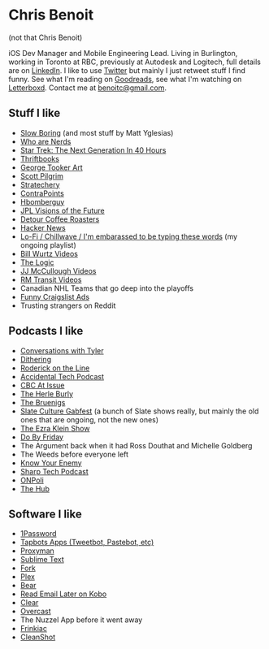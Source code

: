 # Chris Benoit

(not that Chris Benoit)

iOS Dev Manager and Mobile Engineering Lead. Living in Burlington, working in Toronto at RBC, previously at Autodesk and Logitech, full details are on [LinkedIn](https://www.linkedin.com/in/chris-benoit-hello). I like to use [Twitter](https://twitter.com/b3no) but mainly I just retweet stuff I find funny. See what I'm reading on [Goodreads](https://www.goodreads.com/user/show/12451623-chris-benoit), see what I'm watching on [Letterboxd](https://letterboxd.com/b3no/). Contact me at [benoitc@gmail.com](benoitc@gmail.com).

## Stuff I like

- [Slow Boring](https://www.slowboring.com/) (and most stuff by Matt Yglesias)
- [Who are Nerds](https://popula.com/2019/04/04/what-are-nerds/)
- [Star Trek: The Next Generation In 40 Hours](https://medium.com/maxistentialism-blog/star-trek-the-next-generation-in-40-hours-c4a6762cbd3)
- [Thriftbooks](https://www.thriftbooks.com/)
- [George Tooker Art](https://www.wikiart.org/en/george-tooker)
- [Scott Pilgrim](https://scottpilgrim.fandom.com/wiki/Scott_Pilgrim)
- [Stratechery](https://stratechery.com/)
- [ContraPoints](https://www.youtube.com/user/contrapoints)
- [Hbomberguy](https://www.youtube.com/c/hbomberguy)
- [JPL Visions of the Future](https://www.jpl.nasa.gov/galleries/visions-of-the-future)
- [Detour Coffee Roasters](https://detourcoffee.com/pages/contact-us)
- [Hacker News](https://news.ycombinator.com)
- [Lo-Fi / Chillwave / I'm embarassed to be typing these words](https://music.youtube.com/playlist?list=PLShRJFABXtgMX14Y9DkI1h_XD8kjOjvyu&feature=share) (my ongoing playlist)
- [Bill Wurtz Videos](https://www.youtube.com/@billwurtz/videos)
- [The Logic](https://thelogic.co/)
- [JJ McCullough Videos](https://www.youtube.com/@JJMcCullough)
- [RM Transit Videos](https://www.youtube.com/@RMTransit)
- Canadian NHL Teams that go deep into the playoffs
- [Funny Craigslist Ads](https://www.craigslist.org/about/best/hou/6565526716.html)
- Trusting strangers on Reddit

## Podcasts I like
- [Conversations with Tyler](https://conversationswithtyler.com/)
- [Dithering](https://stratechery.com/2020/dithering-and-the-open-web/)
- [Roderick on the Line](http://www.merlinmann.com/roderick/)
- [Accidental Tech Podcast](https://atp.fm)
- [CBC At Issue](https://www.cbc.ca/listen/cbc-podcasts/170-cbc-news-at-issue)
- [The Herle Burly](https://www.theherleburly.com/)
- [The Bruenigs](https://podcasts.apple.com/ca/podcast/the-bruenigs/id1393726435)
- [Slate Culture Gabfest](https://slate.com/podcasts/culture-gabfest) (a bunch of Slate shows really, but mainly the old ones that are ongoing, not the new ones)
- [The Ezra Klein Show](https://www.nytimes.com/column/ezra-klein-podcast)
- [Do By Friday](https://dobyfriday.com/)
- The Argument back when it had Ross Douthat and Michelle Goldberg
- The Weeds before everyone left
- [Know Your Enemy](https://en.wikipedia.org/wiki/Know_Your_Enemy_(podcast))
- [Sharp Tech Podcast](https://sharptech.fm/)
- [ONPoli](https://www.tvo.org/podcasts/onpoli-a-tvo-podcast)
- [The Hub](http://thehub.ca)

## Software I like
- [1Password](https://agilebits.com)
- [Tapbots Apps (Tweetbot, Pastebot, etc)](https://tapbots.com/)
- [Proxyman](https://proxyman.io/)
- [Sublime Text](https://www.sublimetext.com/)
- [Fork](https://git-fork.com/)
- [Plex](https://plex.tv)
- [Bear](https://bear.app)
- [Read Email Later on Kobo](https://www.reademaillater.com/)
- [Clear](https://impending.com/)
- [Overcast](https://overcast.fm)
- The Nuzzel App before it went away
- [Frinkiac](https://frinkiac.com)
- [CleanShot](https://cleanshot.com)
